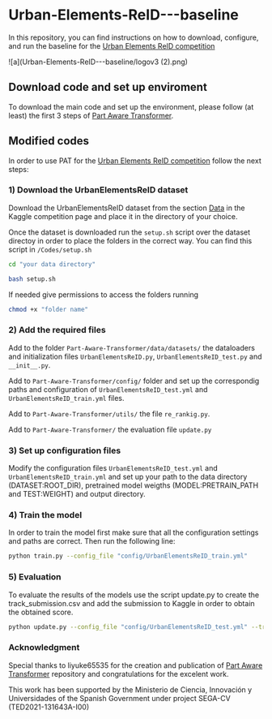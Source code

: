 # Urban-Elements-ReID---baseline
In this repository, you can find instructions on how to download, configure, and run the baseline for the [Urban Elements ReID competition](https://www.kaggle.com/competitions/urban-reid-challenge/overview)

![a](Urban-Elements-ReID---baseline/logov3 (2).png)


## Download code and set up enviroment
To download the main code and set up the environment, please follow (at least) the first 3 steps of [Part Aware Transformer](https://github.com/liyuke65535/Part-Aware-Transformer).

## Modified codes
In order to use PAT for the [Urban Elements ReID competition](https://www.kaggle.com/competitions/urban-reid-challenge/overview) follow the next steps:

### 1) Download the UrbanElementsReID dataset
Download the UrbanElementsReID dataset from the section [Data](https://www.kaggle.com/competitions/urban-reid-challenge/data) in the Kaggle competition page and place it in the directory of your choice.

Once the dataset is downloaded run the `setup.sh` script over the dataset directoy in order to place the folders in the correct way. You can find this script in `/Codes/setup.sh`

```bash
cd "your data directory"
```

```bash
bash setup.sh
```

If needed give permissions to access the folders running
```bash
chmod +x "folder name"
```


### 2) Add the required files
Add to the folder `Part-Aware-Transformer/data/datasets/` the dataloaders and initialization files `UrbanElementsReID.py`, `UrbanElementsReID_test.py` and `__init__.py`.

Add to `Part-Aware-Transformer/config/` folder and set up the correspondig paths and configuration of `UrbanElementsReID_test.yml` and `UrbanElementsReID_train.yml` files.

Add to `Part-Aware-Transformer/utils/` the file `re_rankig.py`.

Add to `Part-Aware-Transformer/` the evaluation file `update.py`

### 3) Set up configuration files

Modify the configuration files `UrbanElementsReID_test.yml` and `UrbanElementsReID_train.yml` and set up your path to the data directory (DATASET:ROOT_DIR), pretrained model weigths (MODEL:PRETRAIN_PATH and TEST:WEIGHT) and output directory.

### 4) Train the model
In order to train the model first make sure that all the configuration settings and paths are correct. Then run the following line:

```bash
python train.py --config_file "config/UrbanElementsReID_train.yml"
```

### 5) Evaluation
To evaluate the results of the models use the script update.py to create the track_submission.csv and add the submission to Kaggle in order to obtain the obtained score. 

```bash
python update.py --config_file "config/UrbanElementsReID_test.yml" --track "path to store the files/track.txt"
```

### Acknowledgment 
Special thanks to liyuke65535 for the creation and publication of [Part Aware Transformer](https://github.com/liyuke65535/Part-Aware-Transformer) repository and congratulations for the excelent work.

This work has been supported by the Ministerio de Ciencia, Innovación y Universidades of the Spanish Government under project SEGA-CV (TED2021-131643A-I00)

